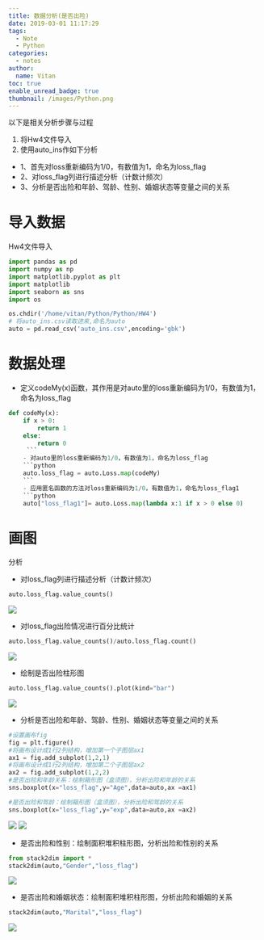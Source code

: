 ```yaml
---
title: 数据分析(是否出险)
date: 2019-03-01 11:17:29
tags:
  - Note
  - Python
categories:
  - notes
author:
  name: Vitan
toc: true
enable_unread_badge: true
thumbnail: /images/Python.png
---
```

以下是相关分析步骤与过程
1. 将Hw4文件导入
2. 使用auto_ins作如下分析
  - 1、首先对loss重新编码为1/0，有数值为1，命名为loss_flag
  - 2、对loss_flag列进行描述分析（计数计频次）
  - 3、分析是否出险和年龄、驾龄、性别、婚姻状态等变量之间的关系

<!--more-->

# 导入数据
Hw4文件导入
```python
import pandas as pd
import numpy as np
import matplotlib.pyplot as plt
import matplotlib
import seaborn as sns
import os

os.chdir('/home/vitan/Python/Python/HW4')
# 将auto_ins.csv读取进来,命名为auto
auto = pd.read_csv('auto_ins.csv',encoding='gbk')
```
# 数据处理
-  定义codeMy(x)函数，其作用是对auto里的loss重新编码为1/0，有数值为1，命名为loss_flag
```python
def codeMy(x):
    if x > 0:
        return 1
    else:
        return 0
     ```
    - 对auto里的loss重新编码为1/0，有数值为1，命名为loss_flag
    ```python
    auto.loss_flag = auto.Loss.map(codeMy)
    ```
    - 应用匿名函数的方法对loss重新编码为1/0，有数值为1，命名为loss_flag1
    ```python
    auto["loss_flag1"]= auto.Loss.map(lambda x:1 if x > 0 else 0)
```

# 画图
分析
- 对loss_flag列进行描述分析（计数计频次）
```python
auto.loss_flag.value_counts()
```
![](http://ww1.sinaimg.cn/large/d71f8b2fgy1g0n5e60z7gj20ao06wwec.jpg)
- 对loss_flag出险情况进行百分比统计
```python
auto.loss_flag.value_counts()/auto.loss_flag.count()
```
![](http://ww1.sinaimg.cn/large/d71f8b2fgy1g0n5ev4yt8j20ao06wwec.jpg)
- 绘制是否出险柱形图
```python
auto.loss_flag.value_counts().plot(kind="bar")
```
![](https://ws1.sinaimg.cn/large/d71f8b2fgy1g0n5u8ajf7j20aj06vjr7.jpg)
- 分析是否出险和年龄、驾龄、性别、婚姻状态等变量之间的关系
```python
#设置画布fig
fig = plt.figure()
#将画布设计成1行2列结构，增加第一个子图层ax1
ax1 = fig.add_subplot(1,2,1)
#将画布设计成1行2列结构，增加第二个子图层ax2
ax2 = fig.add_subplot(1,2,2)
#是否出险和年龄关系：绘制箱形图（盒须图），分析出险和年龄的关系
sns.boxplot(x="loss_flag",y="Age",data=auto,ax =ax1)

#是否出险和驾龄：绘制箱形图（盒须图），分析出险和驾龄的关系
sns.boxplot(x="loss_flag",y="exp",data=auto,ax =ax2)
```
![](http://ww1.sinaimg.cn/large/d71f8b2fgy1g0n5mv40ebj20aq07faa2.jpg)
![](https://ws1.sinaimg.cn/large/d71f8b2fgy1g0n5nop9tvj20aq07faa2.jpg)

- 是否出险和性别：绘制面积堆积柱形图，分析出险和性别的关系
```python
from stack2dim import *
stack2dim(auto,"Gender","loss_flag")
```
![](https://ws1.sinaimg.cn/large/d71f8b2fgy1g0n5odvgqgj20ar07at8m.jpg)
    
- 是否出险和婚姻状态：绘制面积堆积柱形图，分析出险和婚姻的关系
```python
stack2dim(auto,"Marital","loss_flag")
```
![](https://ws1.sinaimg.cn/large/d71f8b2fgy1g0n5ppeo0yj20ar07awee.jpg)
